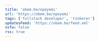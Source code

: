 ```yaml
---
title: 'obem.be/opeyemi'
url: 'https://obem.be/opeyemi'
tags: ['fullstack developer', 'tinkerer']
updatesFeed: 'https://obem.be/feed.xml'
nsfw: false
rss: true
---
```

